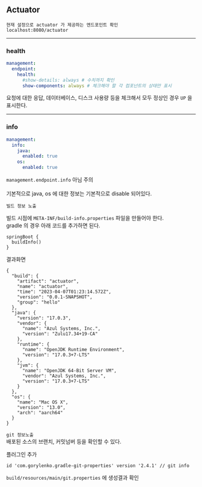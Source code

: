 ## Actuator

```
현재 설정으로 actuator 가 제공하는 엔드포인트 확인
localhost:8080/actuator
```

---

### health
```yaml
management:
  endpoint:
    health:
      #show-details: always # 수치까지 확인
      show-components: always # 체크해야 할 각 컴포넌트의 상태만 표시
```
요청에 대한 응답, 데이터베이스, 디스크 사용량 등을 체크해서 모두 정상인 경우 `UP` 을 표시한다.

---

### info
```yaml
management:
  info:
    java:
      enabled: true
    os:
      enabled: true
```
`management.endpoint.info` 아님 주의 <br/>\
기본적으로 java, os 에 대한 정보는 기본적으로 disable 되어있다.<br/>

`빌드 정보 노출` <br/>

빌드 시점에 `META-INF/build-info.properties` 파일을 만들어야 한다. <br/>
gradle 의 경우 아래 코드를 추가하면 된다.<br/>
```
springBoot {
  buildInfo()
}
```

결과화면 <br/>
```
{
  "build": {
    "artifact": "actuator",
    "name": "actuator",
    "time": "2023-04-07T01:23:14.572Z",
    "version": "0.0.1-SNAPSHOT",
    "group": "hello"
  },
  "java": {
    "version": "17.0.3",
    "vendor": {
      "name": "Azul Systems, Inc.",
      "version": "Zulu17.34+19-CA"
    },
    "runtime": {
      "name": "OpenJDK Runtime Environment",
      "version": "17.0.3+7-LTS"
    },
    "jvm": {
      "name": "OpenJDK 64-Bit Server VM",
      "vendor": "Azul Systems, Inc.",
      "version": "17.0.3+7-LTS"
    }
  },
  "os": {
    "name": "Mac OS X",
    "version": "13.0",
    "arch": "aarch64"
  }
}
```

`git 정보노출` <br/>
배포된 소스의 브랜치, 커밋넘버 등을 확인할 수 있다.<br/>

플러그인 추가
```
id 'com.gorylenko.gradle-git-properties' version '2.4.1' // git info
```
`build/resources/main/git.properties` 에 생성결과 확인 <br/>
